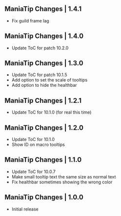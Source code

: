 ManiaTip Changes | 1.4.1
------------------------
- Fix guild frame lag

ManiaTip Changes | 1.4.0
------------------------
- Update ToC for patch 10.2.0

ManiaTip Changes | 1.3.0
------------------------
- Update ToC for patch 10.1.5
- Add option to set the scale of tooltips
- Add option to hide the healthbar

ManiaTip Changes | 1.2.1
------------------------
- Update ToC for 10.1.0 (for real this time)

ManiaTip Changes | 1.2.0
------------------------
- Update ToC for 10.1.0
- Show ID on macro tooltips

ManiaTip Changes | 1.1.0
------------------------
- Update ToC for 10.0.7
- Make small tooltip text the same size as normal text
- Fix healthbar sometimes showing the wrong color

ManiaTip Changes | 1.0.0
------------------------
- Initial release